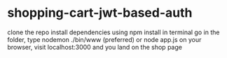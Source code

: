 # shopping-cart-jwt-based-auth

clone the repo
install dependencies using npm install
in terminal go in the folder, type nodemon ./bin/www (preferred) or node app.js
on your browser, visit localhost:3000
and you land on the shop page
